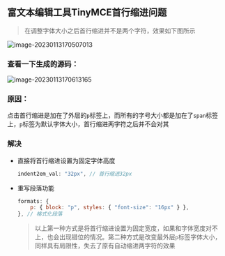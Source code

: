 ## 富文本编辑工具TinyMCE首行缩进问题

> 在调整字体大小之后首行缩进并不是两个字符，效果如下图所示

![image-20230113170507013](C:\Users\Admin\Documents\Typora\Blog\TinyMCE首行缩进问题.assets\image-20230113170507013.png)

### 查看一下生成的源码：

![image-20230113170613165](C:\Users\Admin\Documents\Typora\Blog\TinyMCE首行缩进问题.assets\image-20230113170613165.png)

### 原因：

点击首行缩进是加在了外层的`p`标签上，而所有的字号大小都是加在了`span`标签上，`p`标签为默认字体大小，首行缩进两字符之后并不会对其

### 解决

- 直接将首行缩进设置为固定字体高度

  ```js
  indent2em_val: "32px", // 首行缩进32px
  ```

- 重写段落功能

  ```js
  formats: {
      p: { block: "p", styles: { "font-size": "16px" } },
  }, // 格式化段落
  ```

  > 以上第一种方式是将首行缩进设置为固定宽度，如果和字体宽度对不上，也会出现错位的情况。第二种方式是改变最外层`p`标签字体大小，同样具有局限性，失去了原有自动缩进两字符的效果
